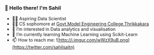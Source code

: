 ### 👋 Hello there! I'm Sahil

- 👨‍💻 Aspiring Data Scientist
- 👨‍🎓 CS sophomore at [Govt.Model Engineering College,Thrikkakara](https://www.mec.ac.in/)
- 👀 I’m interested in Data analytics and visualisation
- 🌱 I’m currently learning Machine Learning using Scikit-Learn
- 📫 How to reach me: ![http://i.imgur.com/wWzX9uB.png](https://twitter.com/sahilsaitn)

<!---
SahilSait/SahilSait is a ✨ special ✨ repository because its `README.md` (this file) appears on your GitHub profile.
You can click the Preview link to take a look at your changes.
- 💞️ I’m looking to collaborate on ...
--->
